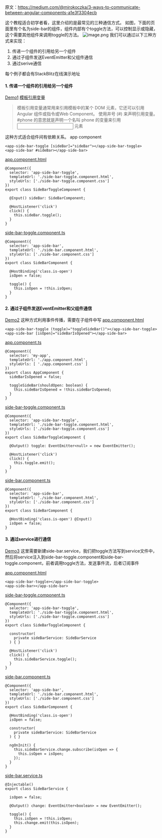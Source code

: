 原文：https://medium.com/@mirokoczka/3-ways-to-communicate-between-angular-components-a1e3f3304ecb

这个教程适合初学者看，这里介绍的是最常见的三种通信方式。
如图，下面的页面里有个名为side-bar的组件，组件内部有个toggle方法，可以控制显示或隐藏，这个需要其他组件来调用toggle的方法。
![image.png](https://upload-images.jianshu.io/upload_images/71414-898700d3f6b5dec2.png?imageMogr2/auto-orient/strip%7CimageView2/2/w/1240)
我们可以通过以下三种方式来实现：
1. 传递一个组件的引用给另一个组件
2. 通过子组件发送EventEmitter和父组件通信
3. 通过serive通信

每个例子都会有StackBlitz在线演示地址

#### 1. 传递一个组件的引用给另一个组件
[Demo1](https://stackblitz.com/edit/angular-communication-1)
[模板引用变量](https://angular.cn/guide/template-syntax#template-reference-variables--var-)
> 模板引用变量通常用来引用模板中的某个 DOM 元素，它还可以引用 Angular 组件或指令或Web Component。
使用井号 (#) 来声明引用变量。 #phone 的意思就是声明一个名叫 phone 的变量来引用 <input> 元素

这种方式适合组件间有依赖关系。
app component
```
<app-side-bar-toggle [sideBar]="sideBar"></app-side-bar-toggle>
<app-side-bar #sideBar></app-side-bar>
```
[app.component.html](https://gist.github.com/mkoczka/9c74507b59a89e8e90ae63f9d08eba5a#file-app-component-html)

```
@Component({
  selector: 'app-side-bar-toggle',
  templateUrl: './side-bar-toggle.component.html',
  styleUrls: ['./side-bar-toggle.component.css']
})
export class SideBarToggleComponent {

  @Input() sideBar: SideBarComponent;

  @HostListener('click')
  click() {
    this.sideBar.toggle();
  }
}
```
[side-bar-toggle.component.ts](https://gist.github.com/mkoczka/9c74507b59a89e8e90ae63f9d08eba5a#file-side-bar-toggle-component-ts)

```
@Component({
  selector: 'app-side-bar',
  templateUrl: './side-bar.component.html',
  styleUrls: ['./side-bar.component.css']
})
export class SideBarComponent {

  @HostBinding('class.is-open')
  isOpen = false;

  toggle() {
    this.isOpen = !this.isOpen;
  }
}
```

#### 2.  通过子组件发送EventEmitter和父组件通信
[Demo2](https://stackblitz.com/edit/angular-communication-2)
这种方式利用事件传播，需要在子组件中写
[app.component.html](https://gist.github.com/mkoczka/0eb7a2af1ae4efb67178d981d9f03ebf#file-app-component-html)

```
<app-side-bar-toggle (toggle)="toggleSideBar()"></app-side-bar-toggle>
<app-side-bar [isOpen]="sideBarIsOpened"></app-side-bar>
```
[app.component.ts](https://gist.github.com/mkoczka/0eb7a2af1ae4efb67178d981d9f03ebf#file-app-component-ts)
```
@Component({
  selector: 'my-app',
  templateUrl: './app.component.html',
  styleUrls: [ './app.component.css' ]
})
export class AppComponent {
  sideBarIsOpened = false;

  toggleSideBar(shouldOpen: boolean) {
    this.sideBarIsOpened = !this.sideBarIsOpened;
  }
}
```

[side-bar-toggle.component.ts](https://gist.github.com/mkoczka/0eb7a2af1ae4efb67178d981d9f03ebf#file-side-bar-toggle-component-ts)

```
@Component({
  selector: 'app-side-bar-toggle',
  templateUrl: './side-bar-toggle.component.html',
  styleUrls: ['./side-bar-toggle.component.css']
})
export class SideBarToggleComponent {

  @Output() toggle: EventEmitter<null> = new EventEmitter();

  @HostListener('click')
  click() {
    this.toggle.emit();
  }
}
```
[side-bar.component.ts](https://gist.github.com/mkoczka/0eb7a2af1ae4efb67178d981d9f03ebf#file-side-bar-component-ts)

```
@Component({
  selector: 'app-side-bar',
  templateUrl: './side-bar.component.html',
  styleUrls: ['./side-bar.component.css']
})
export class SideBarComponent {

  @HostBinding('class.is-open') @Input()
  isOpen = false;
}
```
#### 3. 通过service进行通信
[Demo3](https://stackblitz.com/edit/angular-communication-3)
这里需要新建side-bar.service，我们把toggle方法写到service文件中，
然后将service注入到side-bar-toggle.component和side-bar-toggle.component，前者调用toggle方法，发送事件流，后者订阅事件

[app.component.html](https://gist.github.com/mkoczka/2b990523999c82a7c0e4c5db1d1b02a9#file-app-component-html)

```
<app-side-bar-toggle></app-side-bar-toggle>
<app-side-bar></app-side-bar>
```
[side-bar-toggle.component.ts](https://gist.github.com/mkoczka/2b990523999c82a7c0e4c5db1d1b02a9#file-side-bar-toggle-component-ts)

```
@Component({
  selector: 'app-side-bar-toggle',
  templateUrl: './side-bar-toggle.component.html',
  styleUrls: ['./side-bar-toggle.component.css']
})
export class SideBarToggleComponent {

  constructor(
    private sideBarService: SideBarService
  ) { }

  @HostListener('click')
  click() {
    this.sideBarService.toggle();
  }
}
```
[side-bar.component.ts](https://gist.github.com/mkoczka/2b990523999c82a7c0e4c5db1d1b02a9#file-side-bar-component-ts)

```
@Component({
  selector: 'app-side-bar',
  templateUrl: './side-bar.component.html',
  styleUrls: ['./side-bar.component.css']
})
export class SideBarComponent {

  @HostBinding('class.is-open')
  isOpen = false;

  constructor(
    private sideBarService: SideBarService
  ) { }

  ngOnInit() {
    this.sideBarService.change.subscribe(isOpen => {
      this.isOpen = isOpen;
    });
  }
}
```

[side-bar.service.ts](https://gist.github.com/mkoczka/2b990523999c82a7c0e4c5db1d1b02a9#file-side-bar-service-ts)

```
@Injectable()
export class SideBarService {

  isOpen = false;

  @Output() change: EventEmitter<boolean> = new EventEmitter();

  toggle() {
    this.isOpen = !this.isOpen;
    this.change.emit(this.isOpen);
  }
}
```
